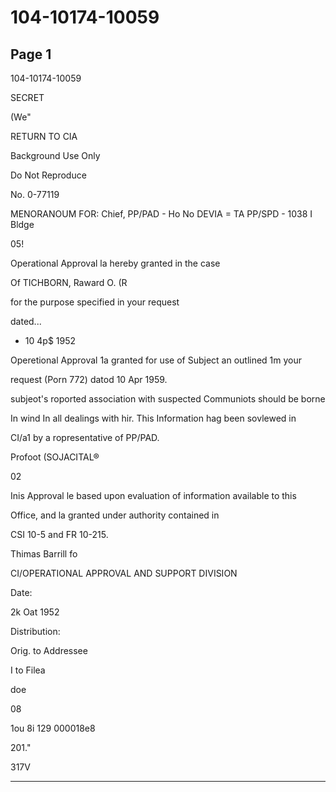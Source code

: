 # 104-10174-10059

## Page 1

104-10174-10059

SECRET

(We"

RETURN TO CIA

Background Use Only

Do Not Reproduce

No. 0-77119

MENORANOUM FOR: Chief, PP/PAD - Ho No DEVIA = TA PP/SPD - 1038 I Bldge

05!

Operational Approval la hereby granted in the case

Of TICHBORN, Raward O. (R

for the purpose specified in your request

dated...

- 10 4p$ 1952

Operetional Approval 1a granted for use of Subject an outlined 1m your

request (Porn 772) datod 10 Apr 1959.

subjeot's roported association with suspected Communiots should be borne

In wind In all dealings with hir. This Information hag been sovlewed in

CI/a1 by a ropresentative of PP/PAD.

Profoot (SOJACITAL®

02

Inis Approval le based upon evaluation of information available to this

Office, and la granted under authority contained in

CSI 10-5 and FR 10-215.

Thimas Barrill fo

CI/OPERATIONAL APPROVAL AND SUPPORT DIVISION

Date:

2k Oat 1952

Distribution:

Orig. to Addressee

I to Filea

doe

08

1ou 8i 129 000018e8

201."

317V

---

